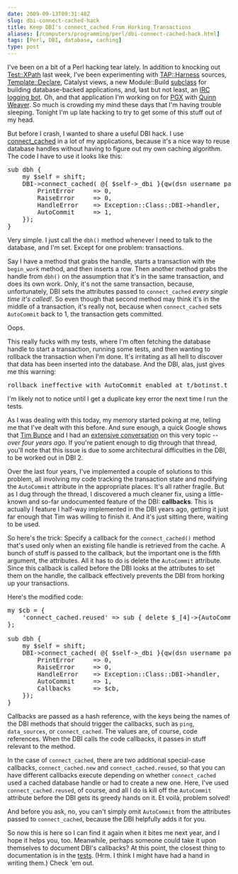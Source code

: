 ```yaml
--- 
date: 2009-09-13T09:31:48Z
slug: dbi-connect-cached-hack
title: Keep DBI's connect_cached From Horking Transactions
aliases: [/computers/programming/perl/dbi-connect-cached-hack.html]
tags: [Perl, DBI, database, caching]
type: post
---
```


<p>I've been on a bit of a Perl hacking tear lately. In addition to knocking out
<a href="http://search.cpan.org/perldoc?Test::XPath" title="Test::XPath on CPAN">Test::XPath</a> last week, I've been experimenting with
<a href="http://search.cpan.org/perldoc?TAP::Harness" title="TAP::Harness on CPAN">TAP::Harness</a> sources,
<a href="http://search.cpan.org/perldoc?Template::Declare" title="Template::Declare on CPAN">Template::Declare</a>, Catalyst views, a new
Module::Build <a href="http://github.com/theory/module-build-db/" title="Module::Build::DB on GitHub">subclass</a> for building database-backed
applications, and, last but not least, an
<a href="http://github.com/theory/circle/" title="Circle on GitHub">IRC logging bot</a>. Oh, and that application I'm working on
for <a href="http://www.pgexperts.com/" title="PostgreSQL Experts, Inc.">PGX</a> with <a href="http://www.pgexperts.com/Quinn.Weaver.html">Quinn Weaver</a>. So much is crowding my mind these days that I'm having trouble
sleeping. Tonight I'm up late hacking to try to get some of this stuff out of
my head.</p>

<p>But before I crash, I wanted to share a useful DBI hack. I use
<a href="http://search.cpan.org/perldoc?DBI#connect_cached" title="DBI: connect_cached">connect_cached</a> in a lot of my applications, because it's a
nice way to reuse database handles without having to figure out my own caching
algorithm. The code I have to use it looks like this:</p>

<pre>
sub dbh {
    my $self = shift;
    DBI-&gt;connect_cached( @{ $self-&gt;_dbi }{qw(dsn username password)}, {
        PrintError     =&gt; 0,
        RaiseError     =&gt; 0,
        HandleError    =&gt; Exception::Class::DBI-&gt;handler,
        AutoCommit     =&gt; 1,
    });
}
</pre>

<p>Very simple. I just call the <code>dbh()</code> method whenever I need to
talk to the database, and I'm set. Except for one problem: transactions.</p>

<p>Say I have a method that grabs the handle, starts a transaction with
the <code>begin_work</code> method, and then inserts a row. Then another
method grabs the handle from <code>dbh()</code> on the assumption that it's in
the same transaction, and does its own work. Only, it's not the same
transaction, because, unfortunately, DBI sets the attributes passed
to <code>connect_cached</code> <em>every single time it's called!</em>. So
even though that second method may think it's in the middle of a transaction,
it's really not, because when <code>connect_cached</code>
sets <code>AutoCommit</code> back to 1, the transaction gets committed.</p>

<p>Oops.</p>

<p>This really fucks with my tests, where I'm often fetching the database
handle to start a transaction, running some tests, and then wanting to
rollback the transaction when I'm done. It's irritating as all hell to
discover that data has been inserted into the database. And the DBI, alas,
just gives me this warning:</p>

<pre>
rollback ineffective with AutoCommit enabled at t/botinst.t line 67.
</pre>

<p>I'm likely not to notice until I get a duplicate key error the next time I
run the tests.</p>

<p>As I was dealing with this today, my memory started poking at me, telling
me that I've dealt with this before. And sure enough, a quick Google shows
that <a href="http://blog.timbunce.org/" title="Not this…">Tim Bunce</a> and I
had an <a href="http://markmail.org/thread/de3jzc2unm55egn7" title="DBI-Dev: “AutoCommit and connect_cached()”">extensive conversation</a>
on this very topic -- <em>over four years ago.</em> If you're patient enough
to dig through that thread, you'll note that this issue is due to some
architectural difficulties in the DBI, to be worked out in DBI 2.</p>

<p>Over the last four years, I've implemented a couple of solutions to this
problem, all involving my code tracking the transaction state and modifying
the <code>AutoCommit</code> attribute in the appropriate places. It's all
rather fragile. But as I dug through the thread, I discovered a much cleaner
fix, using a little-known and so-far undocumented feature of the DBI:
<strong>callbacks</strong>. This is actually I feature I half-way implemented
in the DBI years ago, getting it just far enough that Tim was willing to
finish it. And it's just sitting there, waiting to be used.</p>

<p>So here's the trick: Specify a callback for
the <code>connect_cached()</code> method that's used only when an existing
file handle is retrieved from the cache. A bunch of stuff is passed to the
callback, but the important one is the fifth argument, the attributes. All it
has to do is delete the <code>AutoCommit</code> attribute. Since this callback
is called before the DBI looks at the attributes to set them on the handle,
the callback effectively prevents the DBI from horking up your
transactions.</p>

<p>Here's the modified code:</p>

<pre>
my $cb = {
    'connect_cached.reused' =&gt; sub { delete $_[4]-&gt;{AutoCommit} },
};

sub dbh {
    my $self = shift;
    DBI-&gt;connect_cached( @{ $self-&gt;_dbi }{qw(dsn username password)}, {
        PrintError     =&gt; 0,
        RaiseError     =&gt; 0,
        HandleError    =&gt; Exception::Class::DBI-&gt;handler,
        AutoCommit     =&gt; 1,
        Callbacks      =&gt; $cb,
    });
}
</pre>

<p>Callbacks are passed as a hash reference, with the keys being the names of
the DBI methods that should trigger the callbacks, such as <code>ping</code>,
<code>data_sources</code>, or <code>connect_cached</code>. The values are, of
course, code references. When the DBI calls the code callbacks, it passes in
stuff relevant to the method.</p>

<p>In the case of <code>connect_cached</code>, there are two additional
special-case callbacks, <code>connect_cached.new</code> and
<code>connect_cached.reused</code>, so that you can have different callbacks
execute depending on whether <code>connect_cached</code> used a cached
database handle or had to create a new one. Here, I've
used <code>connect_cached.reused</code>, of course, and all I do is kill off
the <code>AutoCommit</code> attribute before the DBI gets its greedy hands on
it. Et voilà, problem solved!</p>

<p>And before you ask, no, you can't simply omit <code>AutoCommit</code>
from the attributes passed to <code>connect_cached</code>, because the DBI
helpfully adds it for you.</p>

<p>So now this is here so I can find it again when it bites me next year, and
I hope it helps you, too. Meanwhile, perhaps someone could take it upon
themselves to document DBI's callbacks? At this point, the closest thing to
documentation is in the
<a href="http://cpansearch.perl.org/src/TIMB/DBI-1.609/t/70callbacks.t"title="DBI test 70callbacks.t">tests</a>. (Hrm. I think I might have had a hand in
writing them.) Check 'em out.</p>
